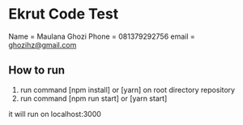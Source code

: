# Ekrut Code Test

Name = Maulana Ghozi
Phone = 081379292756
email = ghozihz@gmail.com

## How to run

1. run command [npm install] or [yarn] on root directory repository
2. run command [npm run start] or [yarn start]

it will run on localhost:3000
